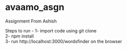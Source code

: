 # avaamo_asgn
Assignment From Ashish

Steps to run -
1- import code using git clone<br>
2- npm install<br>
3- run http://localhost:3000/wordsfinder on the browser <br>
